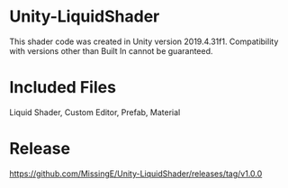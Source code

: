# Unity-LiquidShader
This shader code was created in Unity version 2019.4.31f1. Compatibility with versions other than Built In cannot be guaranteed.

# Included Files
Liquid Shader, Custom Editor, Prefab, Material

# Release
https://github.com/MissingE/Unity-LiquidShader/releases/tag/v1.0.0
